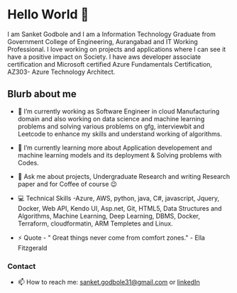 # Hello World 👋

I am  Sanket Godbole and I am a Information Technology Graduate from Government College of Engineering, Aurangabad and IT Working Professional. I love working on projects and applications where I can see it have a positive impact on Society.
I have aws developer associate certification and Microsoft certified Azure Fundamentals Certification, AZ303- Azure Technology Architect.  

## Blurb about me 

- 🔭 I’m currently working as Software Engineer in cloud Manufacturing domain and also working on  data science and machine learning problems and solving various problems on gfg, interviewbit and Leetcode to enhance my skills and understand working of algorithms.

- 🌱 I’m currently learning more about Application developement and machine learning models and its deployment & Solving problems with Codes.

- 💬 Ask me about projects, Undergraduate Research and writing Research paper and for Coffee of course 😉  

- 💻 Technical Skills -Azure, AWS, python, java, C#, javascript, Jquery, Docker, Web API, Kendo UI, Asp.net, Git, HTML5, Data Structures and Algorithms, Machine Learning, Deep Learning, DBMS, Docker, Terraform, cloudformatin, ARM Templetes and Linux. 

- ⚡ Quote - " Great things never come from comfort zones." - Ella Fitzgerald 



### Contact
- 📫 How to reach me: sanket.godbole31@gmail.com or [linkedIn](https://www.linkedin.com/in/sanket-godbole-b6503813a/)



<!--
**sankket/sankket** is a ✨ _special_ ✨ repository because its `README.md` (this file) appears on your GitHub profile.

Here are some ideas to get you started:

- 🔭 I’m currently working on ...
- 🌱 I’m currently learning ...
- 👯 I’m looking to collaborate on ...
- 🤔 I’m looking for help with ...
- 💬 Ask me about ...
- 📫 How to reach me: ...
- 😄 Pronouns: ...
- ⚡ Fun fact: ...
-->
